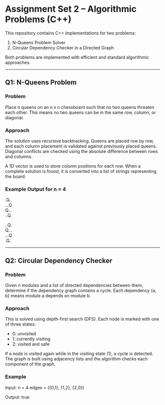 # Assignment Set 2 – Algorithmic Problems (C++)

This repository contains C++ implementations for two problems:

1. N-Queens Problem Solver
2. Circular Dependency Checker in a Directed Graph

Both problems are implemented with efficient and standard algorithmic approaches.

---

## Q1: N-Queens Problem

### Problem

Place n queens on an n x n chessboard such that no two queens threaten each other. This means no two queens can be in the same row, column, or diagonal.

### Approach

The solution uses recursive backtracking. Queens are placed row by row, and each column placement is validated against previously placed queens. Diagonal conflicts are checked using the absolute difference between rows and columns.

A 1D vector is used to store column positions for each row. When a complete solution is found, it is converted into a list of strings representing the board.

### Example Output for n = 4

.Q.. <br>
...Q <br>
Q... <br>
..Q. <br>

..Q. <br>
Q... <br>
...Q <br>
.Q.. <br>


--------------------------------------------------------------------------------------

## Q2: Circular Dependency Checker

### Problem

Given n modules and a list of directed dependencies between them, determine if the dependency graph contains a cycle. Each dependency {a, b} means module a depends on module b.

### Approach

This is solved using depth-first search (DFS). Each node is marked with one of three states:

- 0: unvisited
- 1: currently visiting
- 2: visited and safe

If a node is visited again while in the visiting state (1), a cycle is detected. The graph is built using adjacency lists and the algorithm checks each component of the graph.

### Example
Input:
n = 4
edges = {{0,1}, {1,2}, {2,0}}


Output:
true
